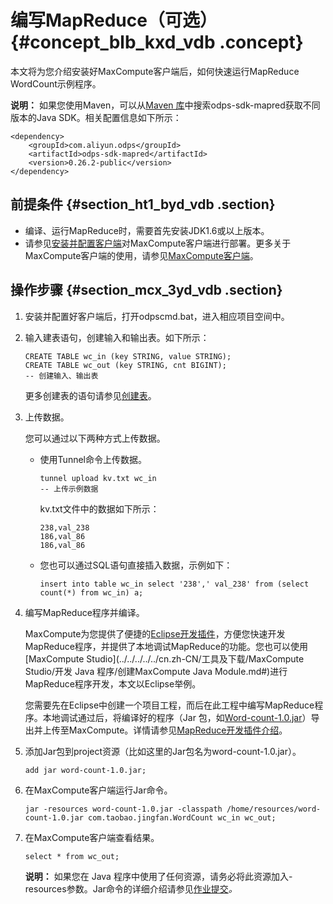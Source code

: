 # 编写MapReduce（可选） {#concept_blb_kxd_vdb .concept}

本文将为您介绍安装好MaxCompute客户端后，如何快速运行MapReduce WordCount示例程序。

**说明：** 如果您使用Maven，可以从[Maven 库](http://search.maven.org/)中搜索odps-sdk-mapred获取不同版本的Java SDK。相关配置信息如下所示：

```
<dependency>
    <groupId>com.aliyun.odps</groupId>
    <artifactId>odps-sdk-mapred</artifactId>
    <version>0.26.2-public</version>
</dependency>
```

## 前提条件 {#section_ht1_byd_vdb .section}

-   编译、运行MapReduce时，需要首先安装JDK1.6或以上版本。
-   请参见[安装并配置客户端](../../../../../cn.zh-CN/准备工作/安装并配置客户端.md)对MaxCompute客户端进行部署。更多关于MaxCompute客户端的使用，请参见[MaxCompute客户端](../../../../../cn.zh-CN/工具及下载/客户端.md)。

## 操作步骤 {#section_mcx_3yd_vdb .section}

1.  安装并配置好客户端后，打开odpscmd.bat，进入相应项目空间中。
2.  输入建表语句，创建输入和输出表。如下所示：

    ```
    CREATE TABLE wc_in (key STRING, value STRING);
    CREATE TABLE wc_out (key STRING, cnt BIGINT);
    -- 创建输入、输出表
    ```

    更多创建表的语句请参见[创建表](../../../../../cn.zh-CN/用户指南/常用命令/表操作.md)。

3.  上传数据。

    您可以通过以下两种方式上传数据。

    -   使用Tunnel命令上传数据。

        ```
        tunnel upload kv.txt wc_in
        -- 上传示例数据
        ```

        kv.txt文件中的数据如下所示：

        ```
        238,val_238
        186,val_86
        186,val_86
        ```

    -   您也可以通过SQL语句直接插入数据，示例如下：

        ```
        insert into table wc_in select '238',' val_238' from (select count(*) from wc_in) a;
        ```

4.  编写MapReduce程序并编译。

    MaxCompute为您提供了便捷的[Eclipse开发插件](../../../../../cn.zh-CN/工具及下载/Eclipse开发插件/安装Eclipse插件.md#)，方便您快速开发MapReduce程序，并提供了本地调试MapReduce的功能。您也可以使用[MaxCompute Studio](../../../../../cn.zh-CN/工具及下载/MaxCompute Studio/开发 Java 程序/创建MaxCompute Java Module.md#)进行MapReduce程序开发，本文以Eclipse举例。

    您需要先在Eclipse中创建一个项目工程，而后在此工程中编写MapReduce程序。本地调试通过后，将编译好的程序（Jar 包，如[Word-count-1.0.jar](../../../../../cn.zh-CN/用户指南/MapReduce/示例程序/WordCount示例.md)）导出并上传至MaxCompute。详情请参见[MapReduce开发插件介绍](../../../../../cn.zh-CN/工具及下载/Eclipse开发插件/安装Eclipse插件.md)。

5.  添加Jar包到project资源（比如这里的Jar包名为word-count-1.0.jar）。

    ```
    add jar word-count-1.0.jar;
    ```

6.  在MaxCompute客户端运行Jar命令。

    ```
    jar -resources word-count-1.0.jar -classpath /home/resources/word-count-1.0.jar com.taobao.jingfan.WordCount wc_in wc_out;
    ```

7.  在MaxCompute客户端查看结果。

    ```
    select * from wc_out;
    ```

    **说明：** 如果您在 Java 程序中使用了任何资源，请务必将此资源加入-resources参数。Jar命令的详细介绍请参见[作业提交](../../../../../cn.zh-CN/用户指南/MapReduce/功能介绍/作业提交.md)*。*


